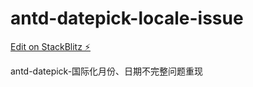 # antd-datepick-locale-issue

[Edit on StackBlitz ⚡️](https://stackblitz.com/edit/vitejs-vite-w2w6rj)

antd-datepick-国际化月份、日期不完整问题重现
